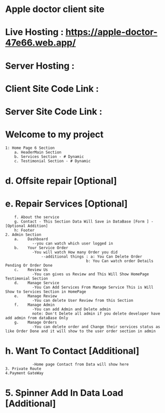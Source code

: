 # Apple doctor client site

# Live Hosting : https://apple-doctor-47e66.web.app/
# Server Hosting : 
# Client Site Code Link :
# Server Site Code Link :

# Welcome to my project
    1: Home Page 6 Section
        a. HeaderMain Section 
        b. Services Section - # Dynamic
        c. Testimonial Section - # Dynamic
#        d. Offsite repair [Optional]
#        e. Repair Services [Optional]
        f. About the service
        g. Contact - This Section Data Will Save in DataBase [Form ] - [Optional Addition]
        h: Footer 
    2. Admin Section 
        a.    Dashboard
                --you can watch which user logged in
        b.    Your Service Order 
                -You will watch How many Order you did
                    --additional things : a: You Can Delete Order 
                                        b: You Can watch order Details Pending Or Order Done 
        c.    Review Us 
                -You can gives us Review and This Will Show HomePage Testimonial Section
        d.    Manage Service
                -You Can Add Services From Manage Service This is Will Show to Services Section in HomePage
        e.    Manage Review
                -You can delete User Review from this Section
        f.    Manage Admin
                -You can add Admin and Delete admin
                note: Don't Delete all admin if you delete developer have add admin from dataBase Only
        g.    Manage Orders
                -You can delete order and Change their services status as like Order Done and it will show to the user order section in admin
#       h.    Want To Contact [Additional]
                -Home page Contact from Data will show here
    3. Private Route
    4.Payment GateWay
#   5. Spinner Add In Data Load [Additional]